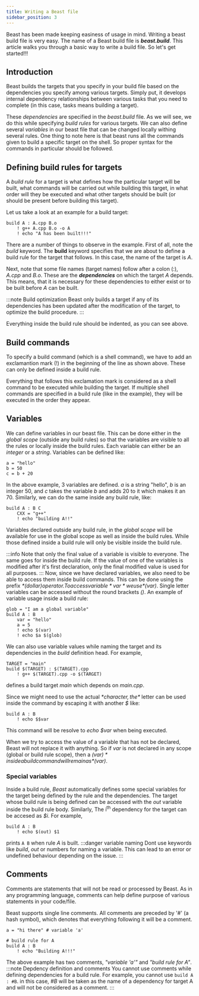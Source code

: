 ```yaml
---
title: Writing a Beast file
sidebar_position: 3
---
```

<!-- # Writing a Beast file -->

Beast has been made keeping easiness of usage in mind. Writing a beast build file is very easy. The name of a Beast build file is ***beast.build***.
This article walks you through a basic way to write a build file. So let's get started!!!

## Introduction
Beast builds the targets that you specify in your build file based on the dependencies you specify among various targets. Simply put, it develops internal dependency relationships between various tasks that you need to complete (in this case, tasks means building a target).

These *dependencies* are specified in the *beast.build* file. As we will see, we do this while specifying *build rules* for various targets. We can also define several *variables* in our beast file that can be changed locally withing several rules. One thing to note here is that beast runs all the commands given to build a specific target on the shell. So proper syntax for the commands in particular should be followed.

## Defining build rules for targets
A *build rule* for a target is what defines how the particular target will be built, what commands will be carried out while building this target, in what order will they be executed and what other targets should be built (or should be present before building this target).

Let us take a look at an example for a build target:
```
build A : A.cpp B.o
	! g++ A.cpp B.o -o A
	! echo "A has been built!!!"
```
There are a number of things to observe in the example. First of all, note the *build* keyword. The **build** keyword specifies that we are about to define a build rule for the target that follows. In this case, the name of the target is *A*.

Next, note that some file names (target names) follow after a colon (:), *A.cpp* and *B.o*. These are the ***dependencies*** on which the target *A* depends. This means, that it is necessary for these dependencies to either exist or to be built before *A* can be built. 

:::note Build optimization
Beast only builds a target if any of its dependencies has been updated after the modification of the target, to optimize the build procedure.
:::

Everything inside the build rule should be indented, as you can see above. 

## Build commands
To specify a build command (which is a shell command), we have to add an exclamantion mark (!) in the beginning of the line as shown above. These can only be defined inside a build rule. 

Everything that follows this exclamation mark is considered as a shell command to be executed while building the target. If multiple shell commands are specified in a build rule (like in the example), they will be executed in the order they appear.

## Variables
We can define variables in our beast file. This can be done either in the *global scope* (outside any build rules) so that the variables are visible to all the rules or locally inside the build rules. Each variable can either be an *integer* or a *string*. Variables can be defined like:
```
a = "hello"
b = 50
c = b + 20
```
In the above example, 3 variables are defined. *a* is a string "hello", *b* is an integer 50, and *c* takes the variable *b* and adds 20 to it which makes it an 70.
Similarly, we can do the same inside any build rule, like:
```
build A : B C
	CXX = "g++"
	! echo "building A!!"
```
Variables declared outside any build rule, in the *global scope* will be available for use in the global scope as well as inside the build rules. While those defined inside a build rule will only be visible inside the build rule.

:::info
Note that only the final value of a variable is visible to everyone. The same goes for inside the build rule. If the value of one of the variables is modified after it's first declaration, only the final modified value is used for all purposes.
:::
Now, since we have declared variables, we also need to be able to access them inside build commands. This can be done using the prefix *$* (dollar) operator. To access variable *var* we use *$(var)*. Single letter variables can be accessed without the round brackets *()*. An example of variable usage inside a build rule:
```
glob = "I am a global variable"
build A : B
	var = "hello"
	a = 5
	! echo $(var)
	! echo $a $(glob)
```
We can also use variable values while naming the target and its dependencies in the *build* definition head. For example,
```
TARGET = "main"
build $(TARGET) : $(TARGET).cpp
	! g++ $(TARGET).cpp -o $(TARGET)
```
defines a build target *main* which depends on *main.cpp*.

Since we might need to use the actual *$* character, the *$* letter can be used inside the command by escaping it with another *$* like:
```
build A : B
	! echo $$var
```
This command will be resolve to *echo $var* when being executed.

When we try to access the value of a variable that has not be declared, Beast will not replace it with anything. So if *var* is not declared in any scope (global or build rule scope), then a *$(var)* inside a build command will remain as *$(var)*.

### Special variables

Inside a build rule, *Beast* automatically defines some special variables for the target being defined by the rule and the dependencies. The target whose build rule is being defined can be accessed with the *out* variable inside the build rule body. Similarly, The i<sup>th</sup> dependency for the target can be accesed as *$i*.
For example,
```
build A : B
	! echo $(out) $1
```
prints `A B` when rule *A* is built.
:::danger variable naming
Dont use keywords like *build*, *out* or numbers for naming a variable. This can lead to an error or undefined behaviour depending on the issue.
:::

## Comments
Comments are statements that will not be read or processed by Beast. As in any programming language, comments can help define purpose of various statements in your code/file.

Beast supports single line comments. All comments are preceded by '\#' (a hash symbol), which denotes that everything following it will be a comment.

```
a = "hi there" # variable 'a'

# build rule for A
build A : B
	! echo "Building A!!!"
```
The above example has two comments, *"variable 'a'"* and *"build rule for A"*.
:::note Depdency definition and comments
You cannot use comments while defining dependencies for a build rule. For example, you cannot use `build A : #B`. in this case, *#B* will be taken as the name of a dependency for target A and will not be considered as a comment.
:::